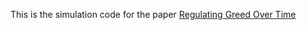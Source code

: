 This is the simulation code for the paper [Regulating Greed Over Time](https://jmlr.csail.mit.edu/manudb/center/getfile2/12923/manuscript/JMLR-17-720-2.pdf)
